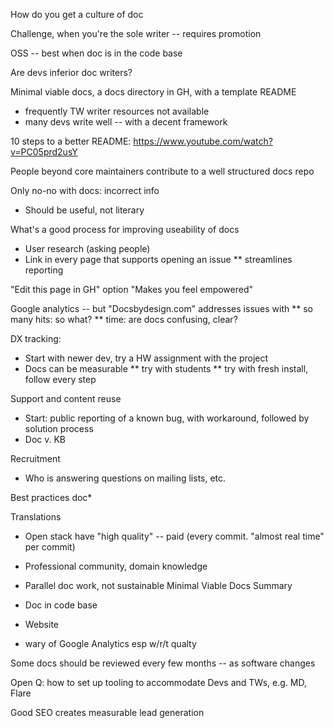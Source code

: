 How do you get a culture of doc

Challenge, when you're the sole writer -- requires promotion

OSS -- best when doc is in the code base

Are devs inferior doc writers?

Minimal viable docs, a docs directory in GH, with a template README
* frequently TW writer resources not available
* many devs write well -- with a decent framework

10 steps to a better README: https://www.youtube.com/watch?v=PC05prd2usY

People beyond core maintainers contribute to a well structured docs repo

Only no-no with docs: incorrect info
* Should be useful, not literary

What's a good process for improving useability of docs
* User research (asking people)
* Link in every page that supports opening an issue
** streamlines reporting

"Edit this page in GH" option "Makes you feel empowered"

Google analytics -- but "Docsbydesign.com" addresses issues with
** so many hits: so what? 
** time: are docs confusing, clear?

DX tracking: 
* Start with newer dev, try a HW assignment with the project
* Docs can be measurable
** try with students 
** try with fresh install, follow every step

Support and content reuse
* Start: public reporting of a known bug, with workaround, followed by solution process
* Doc v. KB

Recruitment
* Who is answering questions on mailing lists, etc.

Best practices doc*

Translations
* Open stack have "high quality" -- paid (every commit. "almost real time" per commit)
* Professional community, domain knowledge
* Parallel doc work, not sustainable
Minimal Viable Docs Summary

* Doc in code base
* Website
* wary of Google Analytics esp w/r/t qualty

Some docs should be reviewed every few months -- as software changes

Open Q: how to set up tooling to accommodate Devs and TWs, e.g. MD, Flare

Good SEO creates measurable lead generation
